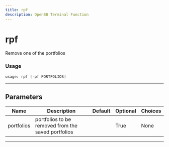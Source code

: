 ```yaml
---
title: rpf
description: OpenBB Terminal Function
---
```


# rpf

Remove one of the portfolios
### Usage 
```python
usage: rpf [-pf PORTFOLIOS]
```
---
## Parameters
| Name | Description | Default | Optional | Choices |
| ---- | ----------- | ------- | -------- | ------- |
| portfolios | portfolios to be removed from the saved portfolios |  | True | None |
---
